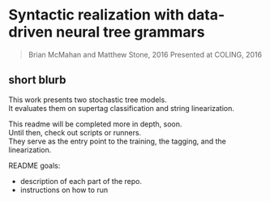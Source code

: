 # Syntactic realization with data-driven neural tree grammars
> Brian McMahan and Matthew Stone, 2016
> Presented at COLING, 2016


## short blurb

This work presents two stochastic tree models.  
It evaluates them on supertag classification and string linearization. 

This readme will be completed more in depth, soon.   
Until then, check out scripts or runners.  
They serve as the entry point to the training, the tagging, and the linearization. 

README goals:
- description of each part of the repo.
- instructions on how to run